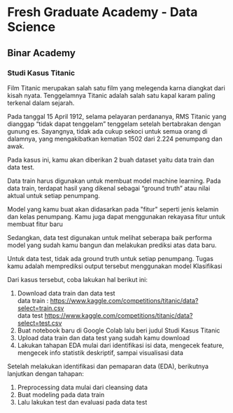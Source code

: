 # Fresh Graduate Academy - Data Science
## Binar Academy

### Studi Kasus Titanic

<p> Film Titanic merupakan salah satu film yang melegenda
karna diangkat dari kisah nyata. Tenggelamnya Titanic
adalah salah satu kapal karam paling terkenal dalam
sejarah. </p>

<p> Pada tanggal 15 April 1912, selama pelayaran perdananya,
RMS Titanic yang dianggap “tidak dapat tenggelam”
tenggelam setelah bertabrakan dengan gunung es.
Sayangnya, tidak ada cukup sekoci untuk semua orang di
dalamnya, yang mengakibatkan kematian 1502 dari 2.224
penumpang dan awak. </p>

<p> Pada kasus ini, kamu akan diberikan 2 buah dataset yaitu data
train dan data test. </p>

<p> Data train harus digunakan untuk membuat model machine
learning. Pada data train, terdapat hasil yang dikenal sebagai
“ground truth” atau nilai aktual untuk setiap penumpang. </p>

<p> Model yang kamu buat akan didasarkan pada "fitur" seperti jenis
kelamin dan kelas penumpang. Kamu juga dapat menggunakan
rekayasa fitur untuk membuat fitur baru </p>

<p> Sedangkan, data test digunakan untuk melihat seberapa baik
performa model yang sudah kamu bangun dan melakukan
prediksi atas data baru. </p> 

<p> Untuk data test, tidak ada ground truth untuk setiap
penumpang. Tugas kamu adalah memprediksi output tersebut
menggunakan model Klasifikasi </p>

Dari kasus tersebut, coba lakukan hal berikut ini:
1. Download data train dan data test <br>
data train : https://www.kaggle.com/competitions/titanic/data?select=train.csv <br>
data test https://www.kaggle.com/competitions/titanic/data?select=test.csv
2. Buat notebook baru di Google Colab lalu beri judul Studi
Kasus Titanic
3. Upload data train dan data test yang sudah kamu download
4. Lakukan tahapan EDA mulai dari identifikasi isi data,
mengecek feature, mengecek info statistik deskriptif, sampai
visualisasi data

Setelah melakukan identifikasi dan pemaparan data (EDA),
berikutnya lanjutkan dengan tahapan:
1. Preprocessing data mulai dari cleansing data
2. Buat modeling pada data train
3. Lalu lakukan test dan evaluasi pada data test

